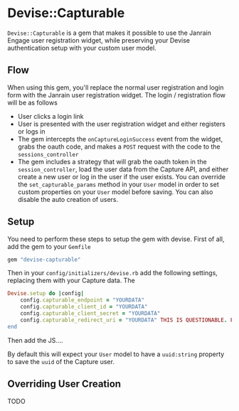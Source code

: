# Devise::Capturable

`Devise::Capturable` is a gem that makes it possible to use the Janrain Engage user registration widget, while preserving your Devise authentication setup with your custom user model.

## Flow

When using this gem, you'll replace the normal user registration and login form with the Janrain user registration widget. The login / registration flow will be as follows

* User clicks a login link
* User is presented with the user registration widget and either registers or logs in
* The gem intercepts the `onCaptureLoginSuccess` event from the widget, grabs the oauth code, and makes a `POST` request with the code to the `sessions_controller`
* The gem includes a strategy that will grab the oauth token in the `session_controller`, load the user data from the Capture API, and either create a new user or log in the user if the user exists. You can override the `set_capturable_params` method in your `User` model in order to set custom properties on your `User` model before saving. You can also disable the auto creation of users.

## Setup

You need to perform these steps to setup the gem with devise. First of all, add the gem to your `Gemfile`

```ruby
gem "devise-capturable"
```

Then in your `config/initializers/devise.rb` add the following settings, replacing them with your Capture data. The 

```ruby
Devise.setup do |config|
	config.capturable_endpoint = "YOURDATA"  
	config.capturable_client_id = "YOURDATA"
	config.capturable_client_secret = "YOURDATA"
	config.capturable_redirect_uri = "YOURDATA" THIS IS QUESTIONABLE. FIX BEFORE RELEASE. WHY OH WHY DO WE NEED IT IF WE'RE NOT USING IT?
end
```

Then add the JS....

By default this will expect your `User` model to have a `uuid:string` property to save the `uuid` of the Capture user.

## Overriding User Creation

TODO